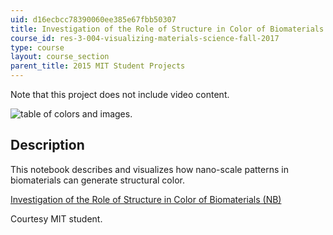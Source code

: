 ```yaml
---
uid: d16ecbcc78390060ee385e67fbb50307
title: Investigation of the Role of Structure in Color of Biomaterials
course_id: res-3-004-visualizing-materials-science-fall-2017
type: course
layout: course_section
parent_title: 2015 MIT Student Projects
---
```


Note that this project does not include video content.

![table of colors and images.](https://open-learning-course-data-production.s3.amazonaws.com/res-3-004-visualizing-materials-science-fall-2017/6ce7ba154662d35cdffd36195d7c94bd_MITRES_3_004F17_17_anon.jpg)

Description
-----------

This notebook describes and visualizes how nano-scale patterns in biomaterials can generate structural color.

[Investigation of the Role of Structure in Color of Biomaterials (NB)](https://open-learning-course-data-production.s3.amazonaws.com/res-3-004-visualizing-materials-science-fall-2017/cd45b400e1520290f21943225f5fca89_2015_anon6.nb)

Courtesy MIT student.